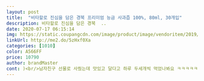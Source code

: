 ```yaml
---
layout: post 
title:  "비타할로 진심을 담은 경북 프리미엄 능금 사과즙 100%, 80ml, 30개입" 
description: 비타할로 진심을 담은 경북  ..
date: 2020-07-17 06:15:14 
img: https://static.coupangcdn.com/image/product/image/vendoritem/2019/03/18/4385316685/2f9b288b-fab3-42e7-823c-80ccbb7b07eb.jpg 
linkUrl: http://me2.do/5zHxf0Xa 
categories: [1010] 
color: A566FF 
price: 10790 
author: brandMaster 
cont: )<br/>남자친구 선물로 사줬는데 맛있고 달다고 하루 두세개씩 먹었나봐요 ㅋㅋㅋㅋㅋㅋㅋㅋㅋ좋답니다<br/>냉장고에 넣었다가 먹으니<br/>맑은 쥬스.<br/>.<br/>라고나 할까요.<br/>.<br/>암튼 내가 찾던 맛이 아녔고 담날새벽에 받고자하는 욕심에 그냥 주문했던건데 .<br/>.<br/>그동안 먹던거 다시 찾아 재주문했네요(3일후 도착.<br/>.<br/><br/> -.<br/><br/> -;; 이래서 자꾸 쿠팡만 오게 된다는... <br/>)<br/>시원달콤 정말 있있습니다^^<br/>아이들 먹일 음료수입니다<br/>저는 이 맑은 쥬스를 요리에 써볼까합니다.<br/>.<br/><br/> 
---
```

 